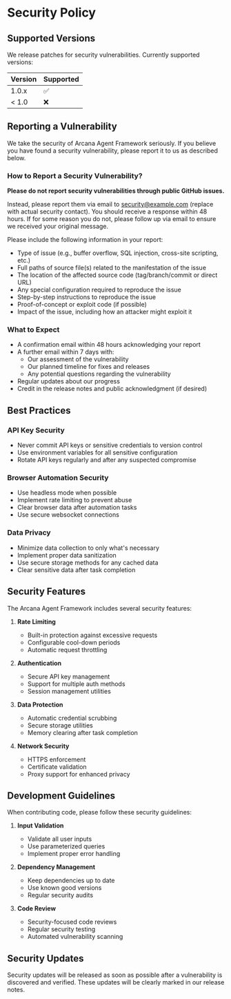 # Security Policy

## Supported Versions

We release patches for security vulnerabilities. Currently supported versions:

| Version | Supported          |
| ------- | ------------------ |
| 1.0.x   | :white_check_mark: |
| < 1.0   | :x:                |

## Reporting a Vulnerability

We take the security of Arcana Agent Framework seriously. If you believe you have found a security vulnerability, please report it to us as described below.

### How to Report a Security Vulnerability?

**Please do not report security vulnerabilities through public GitHub issues.**

Instead, please report them via email to security@example.com (replace with actual security contact). You should receive a response within 48 hours. If for some reason you do not, please follow up via email to ensure we received your original message.

Please include the following information in your report:

- Type of issue (e.g., buffer overflow, SQL injection, cross-site scripting, etc.)
- Full paths of source file(s) related to the manifestation of the issue
- The location of the affected source code (tag/branch/commit or direct URL)
- Any special configuration required to reproduce the issue
- Step-by-step instructions to reproduce the issue
- Proof-of-concept or exploit code (if possible)
- Impact of the issue, including how an attacker might exploit it

### What to Expect

- A confirmation email within 48 hours acknowledging your report
- A further email within 7 days with:
  - Our assessment of the vulnerability
  - Our planned timeline for fixes and releases
  - Any potential questions regarding the vulnerability
- Regular updates about our progress
- Credit in the release notes and public acknowledgment (if desired)

## Best Practices

### API Key Security
- Never commit API keys or sensitive credentials to version control
- Use environment variables for all sensitive configuration
- Rotate API keys regularly and after any suspected compromise

### Browser Automation Security
- Use headless mode when possible
- Implement rate limiting to prevent abuse
- Clear browser data after automation tasks
- Use secure websocket connections

### Data Privacy
- Minimize data collection to only what's necessary
- Implement proper data sanitization
- Use secure storage methods for any cached data
- Clear sensitive data after task completion

## Security Features

The Arcana Agent Framework includes several security features:

1. **Rate Limiting**
   - Built-in protection against excessive requests
   - Configurable cool-down periods
   - Automatic request throttling

2. **Authentication**
   - Secure API key management
   - Support for multiple auth methods
   - Session management utilities

3. **Data Protection**
   - Automatic credential scrubbing
   - Secure storage utilities
   - Memory clearing after task completion

4. **Network Security**
   - HTTPS enforcement
   - Certificate validation
   - Proxy support for enhanced privacy

## Development Guidelines

When contributing code, please follow these security guidelines:

1. **Input Validation**
   - Validate all user inputs
   - Use parameterized queries
   - Implement proper error handling

2. **Dependency Management**
   - Keep dependencies up to date
   - Use known good versions
   - Regular security audits

3. **Code Review**
   - Security-focused code reviews
   - Regular security testing
   - Automated vulnerability scanning

## Security Updates

Security updates will be released as soon as possible after a vulnerability is discovered and verified. These updates will be clearly marked in our release notes.
